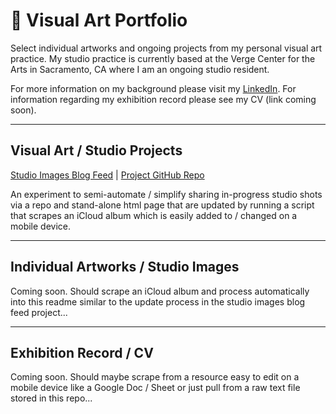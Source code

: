 # 🌻 Visual Art Portfolio

Select individual artworks and ongoing projects from my personal visual art practice. My studio practice is currently based at the Verge Center for the Arts in Sacramento, CA where I am an ongoing studio resident. 

For more information on my background please visit my [LinkedIn](http://linkedin.com/in/tombetthauser/). For information regarding my exhibition record please see my CV (link coming soon).

***

## Visual Art / Studio Projects

[Studio Images Blog Feed](https://tombetthauser.github.io/studio_blog/) | [Project GitHub Repo](https://github.com/tombetthauser/studio_blog)

An experiment to semi-automate / simplify sharing in-progress studio shots via a repo and stand-alone html page that are updated by running a script that scrapes an iCloud album which is easily added to / changed on a mobile device.

***

## Individual Artworks / Studio Images

Coming soon. Should scrape an iCloud album and process automatically into this readme similar to the update process in the studio images blog feed project...

***

## Exhibition Record / CV

Coming soon. Should maybe scrape from a resource easy to edit on a mobile device like a Google Doc / Sheet or just pull from a raw text file stored in this repo...
